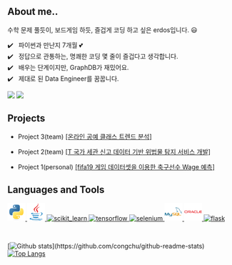 ## About me..

수학 문제 풀듯이, 보드게임 하듯, 즐겁게 코딩 하고 싶은 erdos입니다. :smiley:

✔️ &nbsp; 파이썬과 만난지 7개월 :two_hearts: \
✔️ &nbsp; 정답으로 관통하는, 명쾌한 코딩 몇 줄이 즐겁다고 생각합니다. \
✔️ &nbsp; 배우는 단계이지만, GraphDB가 재밌어요. \
✔️ &nbsp; 제대로 된 Data Engineer를 꿈꿉니다. 


  

<a href="mailto:erdosnumber0@gmail.com"><img src="https://img.shields.io/badge/-erdosnumber0@gmail.com-D14836?style=flat&logo=Gmail&logoColor=white"/></a>
<a href="https://instagram.com/a_midnight9"><img src="https://img.shields.io/badge/-@a__midnight9-E4405F?style=flat&logo=Instagram&logoColor=white"/></a>



## Projects

- Project 3(team) [[온라인 공예 클래스 트렌드 분석]](https://github.com/erdosnumber0/Craft_Trend)

- Project 2(team) [[T 국가 세관 신고 데이터 기반 위법물 탐지 서비스 개발]](https://github.com/erdosnumber0/project2)

- Project 1(personal) [[fifa19 게임 데이터셋을 이용한 축구선수 Wage 예측]](https://github.com/erdosnumber0/project_fifa)



## Languages and Tools

<p align="left"> <a href="https://www.python.org" target="_blank"> <img src="https://raw.githubusercontent.com/devicons/devicon/master/icons/python/python-original.svg" alt="python" width="40" height="40"/> </a> <a href="https://www.java.com" target="_blank"> <img src="https://raw.githubusercontent.com/devicons/devicon/master/icons/java/java-original.svg" alt="java" width="40" height="40"/> </a>  <a href="https://scikit-learn.org/" target="_blank"> <img src="https://upload.wikimedia.org/wikipedia/commons/0/05/Scikit_learn_logo_small.svg" alt="scikit_learn" width="40" height="40"/> </a>  <a href="https://www.tensorflow.org" target="_blank"> <img src="https://www.vectorlogo.zone/logos/tensorflow/tensorflow-icon.svg" alt="tensorflow" width="40" height="40"/> </a> <a href="https://www.selenium.dev" target="_blank"> <img src="https://raw.githubusercontent.com/detain/svg-logos/780f25886640cef088af994181646db2f6b1a3f8/svg/selenium-logo.svg" alt="selenium" width="40" height="40"/> </a>  <a href="https://www.mysql.com/" target="_blank"> <img src="https://raw.githubusercontent.com/devicons/devicon/master/icons/mysql/mysql-original-wordmark.svg" alt="mysql" width="40" height="40"/> </a> <a href="https://www.oracle.com/" target="_blank"> <img src="https://raw.githubusercontent.com/devicons/devicon/master/icons/oracle/oracle-original.svg" alt="oracle" width="40" height="40"/> </a> <a href="https://www.djangoproject.com/" target="_blank"> <a href="https://flask.palletsprojects.com/" target="_blank"> <img src="https://www.vectorlogo.zone/logos/pocoo_flask/pocoo_flask-icon.svg" alt="flask" width="40" height="40"/> </a> </p>


<br>
  
[![Github stats](https://github-readme-stats.vercel.app/api?username=erdosnumber0&show_icons=true&theme=algolia&include_all_commits=true&count_private=true")](https://github.com/congchu/github-readme-stats)
[![Top Langs](https://github-readme-stats.vercel.app/api/top-langs/?username=erdosnumber0&layout=compact&theme=algolia)](https://github.com/congchu/github-readme-stats)
